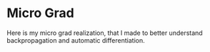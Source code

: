 # Micro Grad

Here is my micro grad realization, that I made to better understand backpropagation and automatic differentiation.